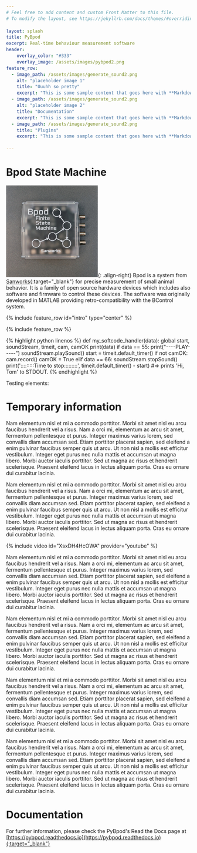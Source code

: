 ```yaml
---
# Feel free to add content and custom Front Matter to this file.
# To modify the layout, see https://jekyllrb.com/docs/themes/#overriding-theme-defaults

layout: splash
title: PyBpod
excerpt: Real-time behaviour measurement software
header:
    overlay_color: "#333"
    overlay_image: /assets/images/pybpod2.png
feature_row:
  - image_path: /assets/images/generate_sound2.png
    alt: "placeholder image 1"
    title: "Uuuhh so pretty"
    excerpt: "This is some sample content that goes here with **Markdown** formatting."
  - image_path: /assets/images/generate_sound2.png
    alt: "placeholder image 2"
    title: "Documentation"
    excerpt: "This is some sample content that goes here with **Markdown** formatting."
  - image_path: /assets/images/generate_sound2.png
    title: "Plugins"
    excerpt: "This is some sample content that goes here with **Markdown** formatting."

---
```


# Bpod State Machine #
![image-right](/assets/images/bpod.jpg){: .align-right}
Bpod is a system from [Sanworks](https://sanworks.io){:target="_blank"} for precise measurement of small animal behavior. It is a family of open source hardware devices which includes also software and firmware to control these devices. The software was originally developed in MATLAB providing retro-compatibility with the BControl system.

<i class="fa fa-camera-retro fa-5x"></i>  <i class="fa fa-book fa-5x"></i> 

{% include feature_row id="intro" type="center" %}

{% include feature_row %}


{% highlight python linenos %}
def my_softcode_handler(data):
    global start, soundStream, timeit, cam, camOK
    print(data)
    if data == 55:
        print("----PLAY-----")
        soundStream.playSound()
        start = timeit.default_timer()
        if not camOK:
            cam.record()
            camOK = True
    elif data == 66:
        soundStream.stopSound()
        print(':::::::::Time to stop:::::::::', timeit.default_timer() - start)
#=> prints 'Hi, Tom' to STDOUT.
{% endhighlight %}


Testing elements:

# Temporary information #
Nam elementum nisl et mi a commodo porttitor. Morbi sit amet nisl eu arcu faucibus hendrerit vel a risus. Nam a orci mi, elementum ac arcu sit amet, fermentum pellentesque et purus. Integer maximus varius lorem, sed convallis diam accumsan sed. Etiam porttitor placerat sapien, sed eleifend a enim pulvinar faucibus semper quis ut arcu. Ut non nisl a mollis est efficitur vestibulum. Integer eget purus nec nulla mattis et accumsan ut magna libero. Morbi auctor iaculis porttitor. Sed ut magna ac risus et hendrerit scelerisque. Praesent eleifend lacus in lectus aliquam porta. Cras eu ornare dui curabitur lacinia.

Nam elementum nisl et mi a commodo porttitor. Morbi sit amet nisl eu arcu faucibus hendrerit vel a risus. Nam a orci mi, elementum ac arcu sit amet, fermentum pellentesque et purus. Integer maximus varius lorem, sed convallis diam accumsan sed. Etiam porttitor placerat sapien, sed eleifend a enim pulvinar faucibus semper quis ut arcu. Ut non nisl a mollis est efficitur vestibulum. Integer eget purus nec nulla mattis et accumsan ut magna libero. Morbi auctor iaculis porttitor. Sed ut magna ac risus et hendrerit scelerisque. Praesent eleifend lacus in lectus aliquam porta. Cras eu ornare dui curabitur lacinia.

{% include video id="XsxDH4HcOWA" provider="youtube" %}

Nam elementum nisl et mi a commodo porttitor. Morbi sit amet nisl eu arcu faucibus hendrerit vel a risus. Nam a orci mi, elementum ac arcu sit amet, fermentum pellentesque et purus. Integer maximus varius lorem, sed convallis diam accumsan sed. Etiam porttitor placerat sapien, sed eleifend a enim pulvinar faucibus semper quis ut arcu. Ut non nisl a mollis est efficitur vestibulum. Integer eget purus nec nulla mattis et accumsan ut magna libero. Morbi auctor iaculis porttitor. Sed ut magna ac risus et hendrerit scelerisque. Praesent eleifend lacus in lectus aliquam porta. Cras eu ornare dui curabitur lacinia.

Nam elementum nisl et mi a commodo porttitor. Morbi sit amet nisl eu arcu faucibus hendrerit vel a risus. Nam a orci mi, elementum ac arcu sit amet, fermentum pellentesque et purus. Integer maximus varius lorem, sed convallis diam accumsan sed. Etiam porttitor placerat sapien, sed eleifend a enim pulvinar faucibus semper quis ut arcu. Ut non nisl a mollis est efficitur vestibulum. Integer eget purus nec nulla mattis et accumsan ut magna libero. Morbi auctor iaculis porttitor. Sed ut magna ac risus et hendrerit scelerisque. Praesent eleifend lacus in lectus aliquam porta. Cras eu ornare dui curabitur lacinia.

Nam elementum nisl et mi a commodo porttitor. Morbi sit amet nisl eu arcu faucibus hendrerit vel a risus. Nam a orci mi, elementum ac arcu sit amet, fermentum pellentesque et purus. Integer maximus varius lorem, sed convallis diam accumsan sed. Etiam porttitor placerat sapien, sed eleifend a enim pulvinar faucibus semper quis ut arcu. Ut non nisl a mollis est efficitur vestibulum. Integer eget purus nec nulla mattis et accumsan ut magna libero. Morbi auctor iaculis porttitor. Sed ut magna ac risus et hendrerit scelerisque. Praesent eleifend lacus in lectus aliquam porta. Cras eu ornare dui curabitur lacinia.

Nam elementum nisl et mi a commodo porttitor. Morbi sit amet nisl eu arcu faucibus hendrerit vel a risus. Nam a orci mi, elementum ac arcu sit amet, fermentum pellentesque et purus. Integer maximus varius lorem, sed convallis diam accumsan sed. Etiam porttitor placerat sapien, sed eleifend a enim pulvinar faucibus semper quis ut arcu. Ut non nisl a mollis est efficitur vestibulum. Integer eget purus nec nulla mattis et accumsan ut magna libero. Morbi auctor iaculis porttitor. Sed ut magna ac risus et hendrerit scelerisque. Praesent eleifend lacus in lectus aliquam porta. Cras eu ornare dui curabitur lacinia.


# Documentation #
For further information, please check the PyBpod's Read the Docs page at [https://pybpod.readthedocs.io](https://pybpod.readthedocs.io){:target="_blank"} 
